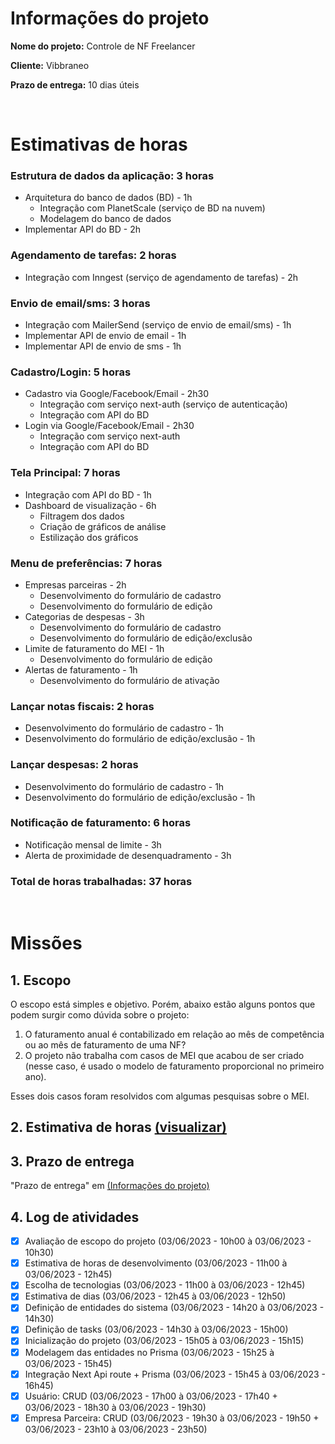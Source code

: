 # Informações do projeto

**Nome do projeto:** Controle de NF Freelancer

**Cliente:** Vibbraneo

**Prazo de entrega:** 10 dias úteis

<br />

# Estimativas de horas

### Estrutura de dados da aplicação: **3 horas**

- Arquitetura do banco de dados (BD) - 1h
  - Integração com PlanetScale (serviço de BD na nuvem)
  - Modelagem do banco de dados
- Implementar API do BD - 2h

### Agendamento de tarefas: **2 horas**

- Integração com Inngest (serviço de agendamento de tarefas) - 2h

### Envio de email/sms: **3 horas**

- Integração com MailerSend (serviço de envio de email/sms) - 1h
- Implementar API de envio de email - 1h
- Implementar API de envio de sms - 1h

### Cadastro/Login: **5 horas**

- Cadastro via Google/Facebook/Email - 2h30
  - Integração com serviço next-auth (serviço de autenticação)
  - Integração com API do BD
- Login via Google/Facebook/Email - 2h30
  - Integração com serviço next-auth
  - Integração com API do BD

### Tela Principal: **7 horas**

- Integração com API do BD - 1h
- Dashboard de visualização - 6h
  - Filtragem dos dados
  - Criação de gráficos de análise
  - Estilização dos gráficos

### Menu de preferências: **7 horas**

- Empresas parceiras - 2h
  - Desenvolvimento do formulário de cadastro
  - Desenvolvimento do formulário de edição
- Categorias de despesas - 3h
  - Desenvolvimento do formulário de cadastro
  - Desenvolvimento do formulário de edição/exclusão
- Limite de faturamento do MEI - 1h
  - Desenvolvimento do formulário de edição
- Alertas de faturamento - 1h
  - Desenvolvimento do formulário de ativação

### Lançar notas fiscais: **2 horas**

- Desenvolvimento do formulário de cadastro - 1h
- Desenvolvimento do formulário de edição/exclusão - 1h

### Lançar despesas: **2 horas**

- Desenvolvimento do formulário de cadastro - 1h
- Desenvolvimento do formulário de edição/exclusão - 1h

### Notificação de faturamento: **6 horas**

- Notificação mensal de limite - 3h
- Alerta de proximidade de desenquadramento - 3h

### Total de horas trabalhadas: **37 horas**

<br />

# Missões

## 1. Escopo

O escopo está simples e objetivo. Porém, abaixo estão alguns pontos que podem surgir como dúvida sobre o projeto:

1. O faturamento anual é contabilizado em relação ao mês de competência ou ao mês de faturamento de uma NF?
2. O projeto não trabalha com casos de MEI que acabou de ser criado (nesse caso, é usado o modelo de faturamento proporcional no primeiro ano).

Esses dois casos foram resolvidos com algumas pesquisas sobre o MEI.

## 2. Estimativa de horas [(visualizar)](#estimativas-de-horas)

## 3. Prazo de entrega

"Prazo de entrega" em [(Informações do projeto)](#informações-do-projeto)

## 4. Log de atividades

- [x] Avaliação de escopo do projeto (03/06/2023 - 10h00 à 03/06/2023 - 10h30)
- [x] Estimativa de horas de desenvolvimento (03/06/2023 - 11h00 à 03/06/2023 - 12h45)
- [x] Escolha de tecnologias (03/06/2023 - 11h00 à 03/06/2023 - 12h45)
- [x] Estimativa de dias (03/06/2023 - 12h45 à 03/06/2023 - 12h50)
- [x] Definição de entidades do sistema (03/06/2023 - 14h20 à 03/06/2023 - 14h30)
- [x] Definição de tasks (03/06/2023 - 14h30 à 03/06/2023 - 15h00)
- [x] Inicialização do projeto (03/06/2023 - 15h05 à 03/06/2023 - 15h15)
- [x] Modelagem das entidades no Prisma (03/06/2023 - 15h25 à 03/06/2023 - 15h45)
- [x] Integração Next Api route + Prisma (03/06/2023 - 15h45 à 03/06/2023 - 16h45)
- [x] Usuário: CRUD (03/06/2023 - 17h00 à 03/06/2023 - 17h40 + 03/06/2023 - 18h30 à 03/06/2023 - 19h30)
- [x] Empresa Parceira: CRUD (03/06/2023 - 19h30 à 03/06/2023 - 19h50 + 03/06/2023 - 23h10 à 03/06/2023 - 23h50)
